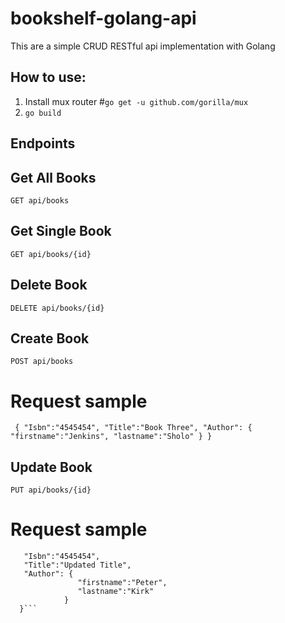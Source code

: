 # bookshelf-golang-api
This are a simple CRUD RESTful api implementation with Golang


## How to use:
1. Install mux router
#`go get -u github.com/gorilla/mux`
2. `go build `

## Endpoints

## Get All Books
`GET api/books`

## Get Single Book
`GET api/books/{id}`

## Delete Book
`DELETE api/books/{id}`

## Create Book
`POST api/books`

# Request sample
`` {
   "Isbn":"4545454",
   "Title":"Book Three",
   "Author": {
                "firstname":"Jenkins",
                "lastname":"Sholo"
             }
  }``

## Update Book
`PUT api/books/{id}`

# Request sample
``` {
   "Isbn":"4545454",
   "Title":"Updated Title",
   "Author": {
               "firstname":"Peter",  
               "lastname":"Kirk"
            }
  }```

